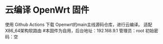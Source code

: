 # 云编译 OpenWrt 固件
使用 Github Actions 下载 Openwrt的main主线源码仓库，进行云编译。
适配X86_64架构软路由
#本固件为自用，后台地址：192.168.9.1 管理员：root 初始密码：空
